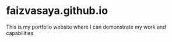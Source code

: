 # faizvasaya.github.io
This is my portfolio website where I can demonstrate my work and capabilities
